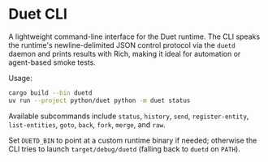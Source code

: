 # Duet CLI

A lightweight command-line interface for the Duet runtime. The CLI speaks the
runtime's newline-delimited JSON control protocol via the `duetd` daemon and
prints results with Rich, making it ideal for automation or agent-based smoke
tests.

Usage:

```bash
cargo build --bin duetd
uv run --project python/duet python -m duet status
```

Available subcommands include `status`, `history`, `send`, `register-entity`,
`list-entities`, `goto`, `back`, `fork`, `merge`, and `raw`.

Set `DUETD_BIN` to point at a custom runtime binary if needed; otherwise the CLI
tries to launch `target/debug/duetd` (falling back to `duetd` on `PATH`).
